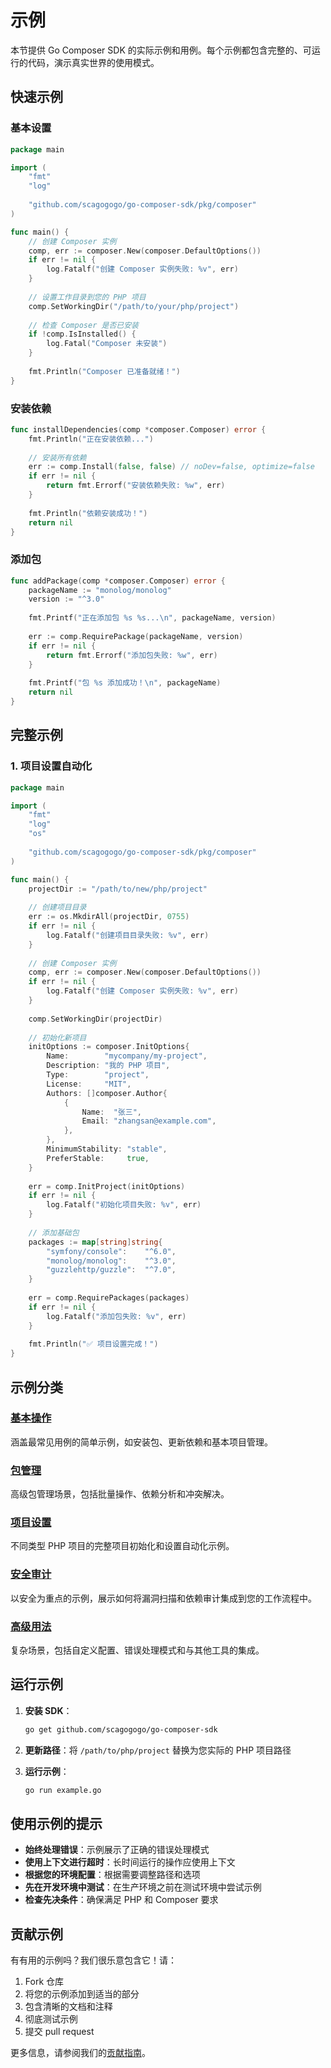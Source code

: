 # 示例

本节提供 Go Composer SDK 的实际示例和用例。每个示例都包含完整的、可运行的代码，演示真实世界的使用模式。

## 快速示例

### 基本设置

```go
package main

import (
    "fmt"
    "log"
    
    "github.com/scagogogo/go-composer-sdk/pkg/composer"
)

func main() {
    // 创建 Composer 实例
    comp, err := composer.New(composer.DefaultOptions())
    if err != nil {
        log.Fatalf("创建 Composer 实例失败: %v", err)
    }
    
    // 设置工作目录到您的 PHP 项目
    comp.SetWorkingDir("/path/to/your/php/project")
    
    // 检查 Composer 是否已安装
    if !comp.IsInstalled() {
        log.Fatal("Composer 未安装")
    }
    
    fmt.Println("Composer 已准备就绪！")
}
```

### 安装依赖

```go
func installDependencies(comp *composer.Composer) error {
    fmt.Println("正在安装依赖...")
    
    // 安装所有依赖
    err := comp.Install(false, false) // noDev=false, optimize=false
    if err != nil {
        return fmt.Errorf("安装依赖失败: %w", err)
    }
    
    fmt.Println("依赖安装成功！")
    return nil
}
```

### 添加包

```go
func addPackage(comp *composer.Composer) error {
    packageName := "monolog/monolog"
    version := "^3.0"
    
    fmt.Printf("正在添加包 %s %s...\n", packageName, version)
    
    err := comp.RequirePackage(packageName, version)
    if err != nil {
        return fmt.Errorf("添加包失败: %w", err)
    }
    
    fmt.Printf("包 %s 添加成功！\n", packageName)
    return nil
}
```

## 完整示例

### 1. 项目设置自动化

```go
package main

import (
    "fmt"
    "log"
    "os"
    
    "github.com/scagogogo/go-composer-sdk/pkg/composer"
)

func main() {
    projectDir := "/path/to/new/php/project"
    
    // 创建项目目录
    err := os.MkdirAll(projectDir, 0755)
    if err != nil {
        log.Fatalf("创建项目目录失败: %v", err)
    }
    
    // 创建 Composer 实例
    comp, err := composer.New(composer.DefaultOptions())
    if err != nil {
        log.Fatalf("创建 Composer 实例失败: %v", err)
    }
    
    comp.SetWorkingDir(projectDir)
    
    // 初始化新项目
    initOptions := composer.InitOptions{
        Name:        "mycompany/my-project",
        Description: "我的 PHP 项目",
        Type:        "project",
        License:     "MIT",
        Authors: []composer.Author{
            {
                Name:  "张三",
                Email: "zhangsan@example.com",
            },
        },
        MinimumStability: "stable",
        PreferStable:     true,
    }
    
    err = comp.InitProject(initOptions)
    if err != nil {
        log.Fatalf("初始化项目失败: %v", err)
    }
    
    // 添加基础包
    packages := map[string]string{
        "symfony/console":    "^6.0",
        "monolog/monolog":    "^3.0",
        "guzzlehttp/guzzle":  "^7.0",
    }
    
    err = comp.RequirePackages(packages)
    if err != nil {
        log.Fatalf("添加包失败: %v", err)
    }
    
    fmt.Println("✅ 项目设置完成！")
}
```

## 示例分类

### [基本操作](/zh/examples/basic-operations)
涵盖最常见用例的简单示例，如安装包、更新依赖和基本项目管理。

### [包管理](/zh/examples/package-management)
高级包管理场景，包括批量操作、依赖分析和冲突解决。

### [项目设置](/zh/examples/project-setup)
不同类型 PHP 项目的完整项目初始化和设置自动化示例。

### [安全审计](/zh/examples/security-audit)
以安全为重点的示例，展示如何将漏洞扫描和依赖审计集成到您的工作流程中。

### [高级用法](/zh/examples/advanced-usage)
复杂场景，包括自定义配置、错误处理模式和与其他工具的集成。

## 运行示例

1. **安装 SDK**：
   ```bash
   go get github.com/scagogogo/go-composer-sdk
   ```

2. **更新路径**：将 `/path/to/php/project` 替换为您实际的 PHP 项目路径

3. **运行示例**：
   ```bash
   go run example.go
   ```

## 使用示例的提示

- **始终处理错误**：示例展示了正确的错误处理模式
- **使用上下文进行超时**：长时间运行的操作应使用上下文
- **根据您的环境配置**：根据需要调整路径和选项
- **先在开发环境中测试**：在生产环境之前在测试环境中尝试示例
- **检查先决条件**：确保满足 PHP 和 Composer 要求

## 贡献示例

有有用的示例吗？我们很乐意包含它！请：

1. Fork 仓库
2. 将您的示例添加到适当的部分
3. 包含清晰的文档和注释
4. 彻底测试示例
5. 提交 pull request

更多信息，请参阅我们的[贡献指南](https://github.com/scagogogo/go-composer-sdk/blob/main/CONTRIBUTING.md)。
